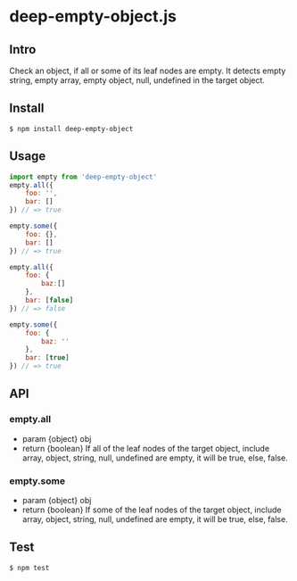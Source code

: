 # deep-empty-object.js
## Intro
Check an object, if all or some of its leaf nodes are empty. It detects empty string, empty array, empty object, null, undefined in the target object.

## Install
```
$ npm install deep-empty-object
```

## Usage
```javascript
import empty from 'deep-empty-object'
empty.all({
    foo: '',
    bar: []
}) // => true

empty.some({
    foo: {},
    bar: []
}) // => true

empty.all({
    foo: {
        baz:[]
    },
    bar: [false]
}) // => false

empty.some({
    foo: {
        baz: ''
    },
    bar: [true]
}) // => true
```

## API
### empty.all
- param {object} obj
- return {boolean} If all of the leaf nodes of the target object, include array, object, string, null, undefined are empty, it will be true, else, false.

### empty.some
- param {object} obj
- return {boolean} If some of the leaf nodes of the target object, include array, object, string, null, undefined are empty, it will be true, else, false.

## Test
```
$ npm test
```
